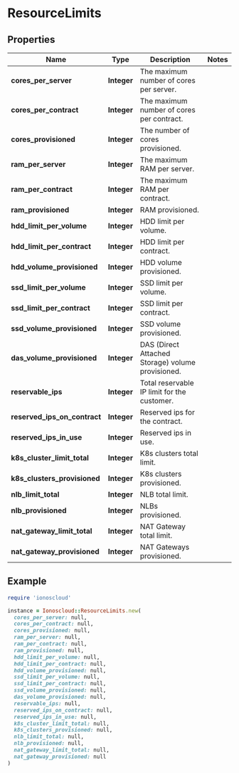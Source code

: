 # ResourceLimits

## Properties

| Name | Type | Description | Notes |
| ---- | ---- | ----------- | ----- |
| **cores_per_server** | **Integer** | The maximum number of cores per server. |  |
| **cores_per_contract** | **Integer** | The maximum number of cores per contract. |  |
| **cores_provisioned** | **Integer** | The number of cores provisioned. |  |
| **ram_per_server** | **Integer** | The maximum RAM per server. |  |
| **ram_per_contract** | **Integer** | The maximum RAM per contract. |  |
| **ram_provisioned** | **Integer** | RAM provisioned. |  |
| **hdd_limit_per_volume** | **Integer** | HDD limit per volume. |  |
| **hdd_limit_per_contract** | **Integer** | HDD limit per contract. |  |
| **hdd_volume_provisioned** | **Integer** | HDD volume provisioned. |  |
| **ssd_limit_per_volume** | **Integer** | SSD limit per volume. |  |
| **ssd_limit_per_contract** | **Integer** | SSD limit per contract. |  |
| **ssd_volume_provisioned** | **Integer** | SSD volume provisioned. |  |
| **das_volume_provisioned** | **Integer** | DAS (Direct Attached Storage) volume provisioned. |  |
| **reservable_ips** | **Integer** | Total reservable IP limit for the customer. |  |
| **reserved_ips_on_contract** | **Integer** | Reserved ips for the contract. |  |
| **reserved_ips_in_use** | **Integer** | Reserved ips in use. |  |
| **k8s_cluster_limit_total** | **Integer** | K8s clusters total limit. |  |
| **k8s_clusters_provisioned** | **Integer** | K8s clusters provisioned. |  |
| **nlb_limit_total** | **Integer** | NLB total limit. |  |
| **nlb_provisioned** | **Integer** | NLBs provisioned. |  |
| **nat_gateway_limit_total** | **Integer** | NAT Gateway total limit. |  |
| **nat_gateway_provisioned** | **Integer** | NAT Gateways provisioned. |  |

## Example

```ruby
require 'ionoscloud'

instance = Ionoscloud::ResourceLimits.new(
  cores_per_server: null,
  cores_per_contract: null,
  cores_provisioned: null,
  ram_per_server: null,
  ram_per_contract: null,
  ram_provisioned: null,
  hdd_limit_per_volume: null,
  hdd_limit_per_contract: null,
  hdd_volume_provisioned: null,
  ssd_limit_per_volume: null,
  ssd_limit_per_contract: null,
  ssd_volume_provisioned: null,
  das_volume_provisioned: null,
  reservable_ips: null,
  reserved_ips_on_contract: null,
  reserved_ips_in_use: null,
  k8s_cluster_limit_total: null,
  k8s_clusters_provisioned: null,
  nlb_limit_total: null,
  nlb_provisioned: null,
  nat_gateway_limit_total: null,
  nat_gateway_provisioned: null
)
```

